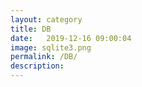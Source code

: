 ```yaml
---
layout: category
title: DB
date:   2019-12-16 09:00:04
image: sqlite3.png
permalink: /DB/
description: 
---
```


